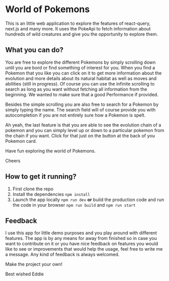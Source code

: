 # World of Pokemons

This is an little web application to explore the features of react-query, next.js and many more.
It uses the PokeApi to fetch information about hundreds of wild creatures and give you the opportunity to explore them.

## What you can do?

You are free to explore the different Pokemons by simply scrolling down until you are bord or find something of interest
for you.
When you find a Pokemon that you like you can click on it to get more information about the evolution and more details
about its natural habitat as well as moves and abilities (still in progress).
Of course you can use the infinite scrolling to search as long as you want without fetching all information from the
beginning. We wanted to make sure that a good Performance if provided.

Besides the simple scrolling you are also free to search for a Pokemon by simply typing the name. The search field will
of course provide you with autocompletion if you are not entirely sure how a Pokemon is spelt.

Ah yeah, the last feature is that you are able to see the evolution chain of a pokemon and you can simply level up or
down to a particular pokemon from the chain if you want. Click for that just on the button at the back of you Pokemon
card.

Have fun exploring the world of Pokemons.

Cheers

## How to get it running?

1. First clone the repo
2. Install the dependencies `npm install`
3. Launch the app locally `npm run dev` **or** build the production code and run the code in your
   browser `npm run build`
   and `npm run start`

## Feedback

I use this app for little demo purposes and you play around with different features. The app is by any means for away
from finished so in case you want to contribute on it or you have nice feedback on features you would like to see or
improvements that would help the usage, feel free to write me a message.
Any kind of feedback is always welcomed.

Make the project your own!

Best wished
Eddie
